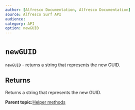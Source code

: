 ```yaml
---
author: [Alfresco Documentation, Alfresco Documentation]
source: Alfresco Surf API
audience: 
category: API
option: newGUID
---
```


# `newGUID`

`newGUID` - returns a string that represents the new GUID.

## Returns

Returns a string that represents the new GUID.

**Parent topic:**[Helper methods](../references/APISurf-ScriptSiteData-Helper-helper.md)

